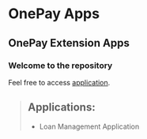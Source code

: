 OnePay Apps
===========

OnePay Extension Apps
---------------------

### Welcome to the repository 

Feel free to access [application](http://onepayapps.herokuapp.com/loan_applications).

> ## Applications:
> - Loan Management Application 
